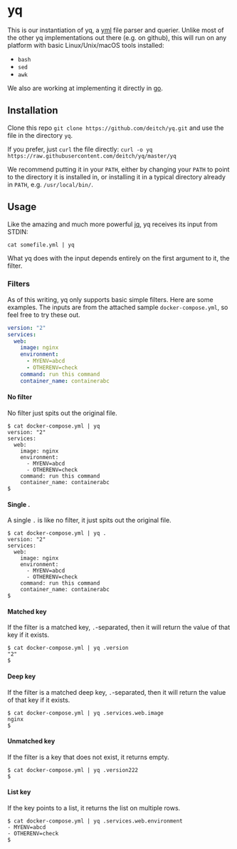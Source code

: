 # yq

This is our instantiation of yq, a [yml](yaml.org) file parser and querier. Unlike most of the other yq implementations out there (e.g. on github), this will run on any platform with basic Linux/Unix/macOS tools installed:

* `bash`
* `sed`
* `awk`

We also are working at implementing it directly in [go](golang.org).

## Installation
Clone this repo `git clone https://github.com/deitch/yq.git` and use the file in the directory `yq`.

If you prefer, just `curl` the file directly: `curl -o yq https://raw.githubusercontent.com/deitch/yq/master/yq`

We recommend putting it in your `PATH`, either by changing your `PATH` to point to the directory it is installed in, or installing it in a typical directory already in `PATH`, e.g. `/usr/local/bin/`.

## Usage
Like the amazing and much more powerful [jq](https://stedolan.github.io/jq), yq receives its input from STDIN:

````
cat somefile.yml | yq
````

What yq does with the input depends entirely on the first argument to it, the filter.

### Filters
As of this writing, yq only supports basic simple filters. Here are some examples. The inputs are from the attached sample `docker-compose.yml`, so feel free to try these out.

````yml
version: "2"
services:
  web:
    image: nginx
    environment:
      - MYENV=abcd
      - OTHERENV=check
    command: run this command
    container_name: containerabc
````

#### No filter
No filter just spits out the original file.

````
$ cat docker-compose.yml | yq
version: "2"
services:
  web:
    image: nginx
    environment:
      - MYENV=abcd
      - OTHERENV=check
    command: run this command
    container_name: containerabc
$
````

#### Single .
A single `.` is like no filter, it just spits out the original file.

````
$ cat docker-compose.yml | yq .
version: "2"
services:
  web:
    image: nginx
    environment:
      - MYENV=abcd
      - OTHERENV=check
    command: run this command
    container_name: containerabc
$
````


#### Matched key
If the filter is a matched key, `.`-separated, then it will return the value of that key if it exists.

````
$ cat docker-compose.yml | yq .version
"2"
$
````

#### Deep key
If the filter is a matched deep key, `.`-separated, then it will return the value of that key if it exists.

````
$ cat docker-compose.yml | yq .services.web.image
nginx
$
````

#### Unmatched key
If the filter is a key that does not exist, it returns empty.

````
$ cat docker-compose.yml | yq .version222
$
````

#### List key
If the key points to a list, it returns the list on multiple rows.

````
$ cat docker-compose.yml | yq .services.web.environment
- MYENV=abcd
- OTHERENV=check
$
````
